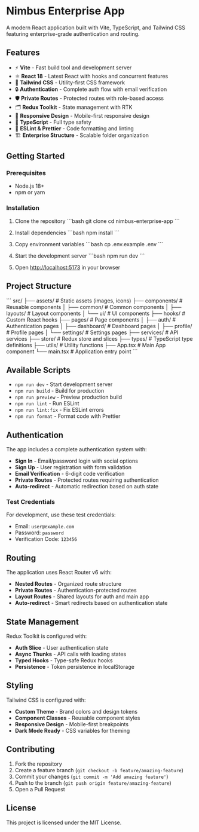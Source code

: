 # Nimbus Enterprise App

A modern React application built with Vite, TypeScript, and Tailwind CSS featuring enterprise-grade authentication and routing.

## Features

- ⚡ **Vite** - Fast build tool and development server
- ⚛️ **React 18** - Latest React with hooks and concurrent features
- 🎨 **Tailwind CSS** - Utility-first CSS framework
- 🔒 **Authentication** - Complete auth flow with email verification
- 🛡️ **Private Routes** - Protected routes with role-based access
- 🗂️ **Redux Toolkit** - State management with RTK
- 📱 **Responsive Design** - Mobile-first responsive design
- 🎯 **TypeScript** - Full type safety
- 📏 **ESLint & Prettier** - Code formatting and linting
- 🏗️ **Enterprise Structure** - Scalable folder organization

## Getting Started

### Prerequisites

- Node.js 18+ 
- npm or yarn

### Installation

1. Clone the repository
\`\`\`bash
git clone <repository-url>
cd nimbus-enterprise-app
\`\`\`

2. Install dependencies
\`\`\`bash
npm install
\`\`\`

3. Copy environment variables
\`\`\`bash
cp .env.example .env
\`\`\`

4. Start the development server
\`\`\`bash
npm run dev
\`\`\`

5. Open [http://localhost:5173](http://localhost:5173) in your browser

## Project Structure

\`\`\`
src/
├── assets/          # Static assets (images, icons)
├── components/      # Reusable components
│   ├── common/      # Common components
│   ├── layouts/     # Layout components
│   └── ui/          # UI components
├── hooks/           # Custom React hooks
├── pages/           # Page components
│   ├── auth/        # Authentication pages
│   ├── dashboard/   # Dashboard pages
│   ├── profile/     # Profile pages
│   └── settings/    # Settings pages
├── services/        # API services
├── store/           # Redux store and slices
├── types/           # TypeScript type definitions
├── utils/           # Utility functions
├── App.tsx          # Main App component
└── main.tsx         # Application entry point
\`\`\`

## Available Scripts

- `npm run dev` - Start development server
- `npm run build` - Build for production
- `npm run preview` - Preview production build
- `npm run lint` - Run ESLint
- `npm run lint:fix` - Fix ESLint errors
- `npm run format` - Format code with Prettier

## Authentication

The app includes a complete authentication system with:

- **Sign In** - Email/password login with social options
- **Sign Up** - User registration with form validation
- **Email Verification** - 6-digit code verification
- **Private Routes** - Protected routes requiring authentication
- **Auto-redirect** - Automatic redirection based on auth state

### Test Credentials

For development, use these test credentials:
- Email: `user@example.com`
- Password: `password`
- Verification Code: `123456`

## Routing

The application uses React Router v6 with:

- **Nested Routes** - Organized route structure
- **Private Routes** - Authentication-protected routes
- **Layout Routes** - Shared layouts for auth and main app
- **Auto-redirect** - Smart redirects based on authentication state

## State Management

Redux Toolkit is configured with:

- **Auth Slice** - User authentication state
- **Async Thunks** - API calls with loading states
- **Typed Hooks** - Type-safe Redux hooks
- **Persistence** - Token persistence in localStorage

## Styling

Tailwind CSS is configured with:

- **Custom Theme** - Brand colors and design tokens
- **Component Classes** - Reusable component styles
- **Responsive Design** - Mobile-first breakpoints
- **Dark Mode Ready** - CSS variables for theming

## Contributing

1. Fork the repository
2. Create a feature branch (`git checkout -b feature/amazing-feature`)
3. Commit your changes (`git commit -m 'Add amazing feature'`)
4. Push to the branch (`git push origin feature/amazing-feature`)
5. Open a Pull Request

## License

This project is licensed under the MIT License.
